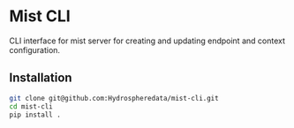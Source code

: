 # Mist CLI

CLI interface for mist server for creating and updating endpoint and context configuration.

## Installation
```bash
git clone git@github.com:Hydrospheredata/mist-cli.git
cd mist-cli
pip install .
```
